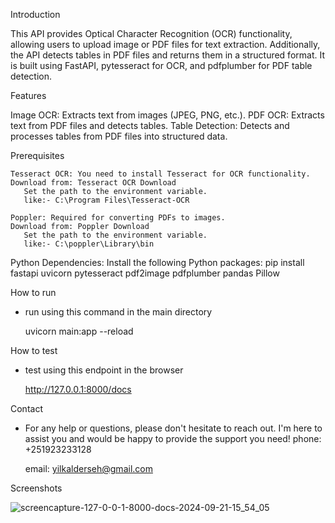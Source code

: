 Introduction

  This API provides Optical Character Recognition (OCR) functionality, 
  allowing users to upload image or PDF files for text extraction. 
  Additionally, the API detects tables in PDF files and returns them in a structured format. 
  It is built using FastAPI, pytesseract for OCR, and pdfplumber for PDF table detection.

Features

   Image OCR: Extracts text from images (JPEG, PNG, etc.).
   PDF OCR: Extracts text from PDF files and detects tables.
   Table Detection: Detects and processes tables from PDF files into structured data.
   
Prerequisites

    Tesseract OCR: You need to install Tesseract for OCR functionality.
    Download from: Tesseract OCR Download
       Set the path to the environment variable.
       like:- C:\Program Files\Tesseract-OCR

    Poppler: Required for converting PDFs to images.
    Download from: Poppler Download
       Set the path to the environment variable.
       like:- C:\poppler\Library\bin
       
Python Dependencies: Install the following Python packages:
   pip install fastapi uvicorn pytesseract pdf2image pdfplumber pandas Pillow

How to run 
   - run using this command in the main directory
     
        uvicorn main:app --reload
     
How to test 
   - test using this endpoint in the browser
     
      http://127.0.0.1:8000/docs

Contact
  - For any help or questions, please don't hesitate to reach out. 
    I'm here to assist you and would be happy to provide the support you need!
    phone: +251923233128
    
    email: yilkalderseh@gmail.com

Screenshots
  
![screencapture-127-0-0-1-8000-docs-2024-09-21-15_54_05](https://github.com/user-attachments/assets/27fe0d11-2312-4c59-a5f4-313bbfdb6560)
